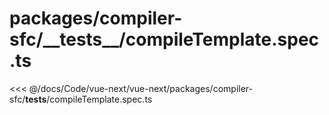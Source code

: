# packages/compiler-sfc/\_\_tests\_\_/compileTemplate.spec.ts

<<< @/docs/Code/vue-next/vue-next/packages/compiler-sfc/__tests__/compileTemplate.spec.ts
